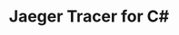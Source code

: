 ---
title: Jaeger Tracer for C#
registryType: tracer
tags:
  - csharp
  - jaeger
  - tracer
repo: https://github.com/jaegertracing/jaeger-client-csharp
license: "Apache License 2.0"
description: "Jaeger client/tracer library for C#"
authors: The Jaeger Authors
---